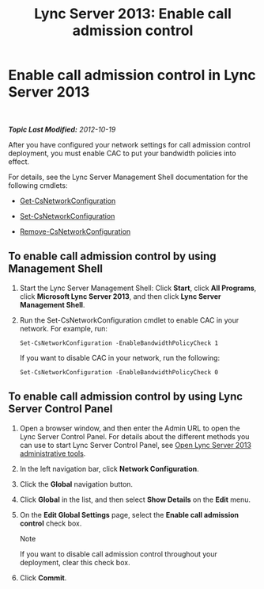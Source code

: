 ﻿---
title: 'Lync Server 2013: Enable call admission control'
TOCTitle: Enable call admission control
ms:assetid: 80201105-18f7-4c02-9c71-8df5a952f6c7
ms:mtpsurl: https://technet.microsoft.com/en-us/library/Gg398642(v=OCS.15)
ms:contentKeyID: 48184650
ms.date: 07/23/2014
mtps_version: v=OCS.15
---

<div data-xmlns="http://www.w3.org/1999/xhtml">

<div class="topic" data-xmlns="http://www.w3.org/1999/xhtml" data-msxsl="urn:schemas-microsoft-com:xslt" data-cs="http://msdn.microsoft.com/en-us/">

<div data-asp="http://msdn2.microsoft.com/asp">

# Enable call admission control in Lync Server 2013

</div>

<div id="mainSection">

<div id="mainBody">

<span> </span>

_**Topic Last Modified:** 2012-10-19_

After you have configured your network settings for call admission control deployment, you must enable CAC to put your bandwidth policies into effect.

For details, see the Lync Server Management Shell documentation for the following cmdlets:

  - [Get-CsNetworkConfiguration](get-csnetworkconfiguration.md)

  - [Set-CsNetworkConfiguration](set-csnetworkconfiguration.md)

  - [Remove-CsNetworkConfiguration](remove-csnetworkconfiguration.md)

<div>

## To enable call admission control by using Management Shell

1.  Start the Lync Server Management Shell: Click **Start**, click **All Programs**, click **Microsoft Lync Server 2013**, and then click **Lync Server Management Shell**.

2.  Run the Set-CsNetworkConfiguration cmdlet to enable CAC in your network. For example, run:
    
        Set-CsNetworkConfiguration -EnableBandwidthPolicyCheck 1
    
    If you want to disable CAC in your network, run the following:
    
        Set-CsNetworkConfiguration -EnableBandwidthPolicyCheck 0

</div>

<div>

## To enable call admission control by using Lync Server Control Panel

1.  Open a browser window, and then enter the Admin URL to open the Lync Server Control Panel. For details about the different methods you can use to start Lync Server Control Panel, see [Open Lync Server 2013 administrative tools](lync-server-2013-open-lync-server-administrative-tools.md).

2.  In the left navigation bar, click **Network Configuration**.

3.  Click the **Global** navigation button.

4.  Click **Global** in the list, and then select **Show Details** on the **Edit** menu.

5.  On the **Edit Global Settings** page, select the **Enable call admission control** check box.
    
    <div>
    

    > [!NOTE]
    > If you want to disable call admission control throughout your deployment, clear this check box.

    
    </div>

6.  Click **Commit**.

</div>

</div>

<span> </span>

</div>

</div>

</div>

